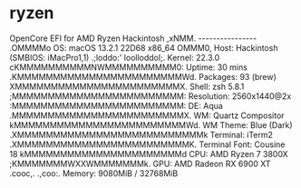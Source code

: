 # ryzen
OpenCore EFI for AMD Ryzen Hackintosh
                 ,xNMM.          ----------------
               .OMMMMo           OS: macOS 13.2.1 22D68 x86_64
               OMMM0,            Host: Hackintosh (SMBIOS: iMacPro1,1)
     .;loddo:' loolloddol;.      Kernel: 22.3.0
   cKMMMMMMMMMMNWMMMMMMMMMM0:    Uptime: 30 mins
 .KMMMMMMMMMMMMMMMMMMMMMMMWd.    Packages: 93 (brew)
 XMMMMMMMMMMMMMMMMMMMMMMMX.      Shell: zsh 5.8.1
;MMMMMMMMMMMMMMMMMMMMMMMM:       Resolution: 2560x1440@2x
:MMMMMMMMMMMMMMMMMMMMMMMM:       DE: Aqua
.MMMMMMMMMMMMMMMMMMMMMMMMX.      WM: Quartz Compositor
 kMMMMMMMMMMMMMMMMMMMMMMMMWd.    WM Theme: Blue (Dark)
 .XMMMMMMMMMMMMMMMMMMMMMMMMMMk   Terminal: iTerm2
  .XMMMMMMMMMMMMMMMMMMMMMMMMK.   Terminal Font: Cousine 18
    kMMMMMMMMMMMMMMMMMMMMMMd     CPU: AMD Ryzen 7 3800X
     ;KMMMMMMMWXXWMMMMMMMk.      GPU: AMD Radeon RX 6900 XT
       .cooc,.    .,coo:.        Memory: 9080MiB / 32768MiB



